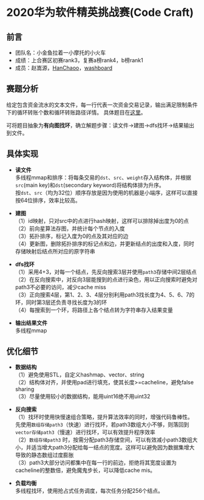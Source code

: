 # 2020华为软件精英挑战赛(Code Craft)

## 前言
* 团队名：小金鱼拉着一小摩托的小火车
* 成绩：上合赛区初赛rank3，复赛a榜rank4，b榜rank1
* 成员：赵嵩源，[HanChaoo](github.com/HanChaoo)，[washboard](github.com/washboard)


## 赛题分析
给定包含资金流水的文本文件，每一行代表一次资金交易记录，输出满足限制条件下的循环转账个数和循环转账路径详情。
具体题目在[这里](https://github.com/HanChaoo/CodeCraft2020/tree/master/%E8%B5%9B%E9%A2%98)。

可将题目抽象为**有向图找环**，确立解题步骤：读文件->建图->dfs找环->结果输出到文件。


## 具体实现
* **读文件**<br>
多线程mmap和排序：将每条交易的`dst`、`src`、`weight`存入结构体，并根据`src`(main key)和`dst`(secondary keyword)将结构体排为升序。<br>
按`dst`、`src`（均为32位）顺序存放是因为使用的机器是小端序，这样可以直接按64位排序，效率比较高。<br>

* **建图**<br>
（1）id映射，只对src中的点进行hash映射，这样可以排除掉出度为0的点<br>
（2）前向星算法存图，并统计每个节点的入度<br>
（3）拓扑排序，标记入度为0的点及其对应的边<br>
（4）更新图，删除拓扑排序的标记点和边，并更新结点的出度和入度，同时存储映射后结点所对应的原字符串<br>

* **dfs找环**<br>
（1）采用4+3，对每一个结点，先反向搜索3层并使用`path3`存储中间2层结点<br>
（2）在反向搜索中，对反向3层能搜到的点进行染色，用以正向搜索时避免对path3不必要的访问，减少cache miss<br>
（3）正向搜索4层，第1、2、3、4层分别利用path3找长度为4、5、6、7的环，同时第3层还负责寻找长度为3的环<br>
（4）每搜索到一个环，将路径上各个结点转为字符串存入结果变量<br>

* **输出结果文件**<br>
多线程mmap<br>


## 优化细节
* **数据结构**<br>
（1）避免使用STL，自定义hashmap、vector、string<br>
（2）结构体对齐，并使用pad进行填充，使其长度>=cacheline，避免false sharing<br>
（3）尽量使用较小的数据结构，能用uint16绝不用uint32<br>

* **反向搜索**<br>
（1）找环时使用快慢速组合策略，提升算法效率的同时，增强代码鲁棒性。先使用`数组存储path3`（快速）进行找环，若path3数组大小不够，则落回到`vector存储path3`（慢速）进行找环，可以有效提升程序效率<br>
（2）`数组存储path3`
时，按需分配path3存储空间，可以有效减小path3数组大小，并适当增大path3分配给每一结点的宽度。这样可以避免因为数据集增大导致的静态数组过度膨胀<br>
（3）path3大部分访问都集中在每一行的前边，拒绝将其宽度设置为cacheline的整数倍，避免魔鬼步长，可以降低cache mis。<br>

* **负载均衡**<br>
多线程找环，使用抢占式任务调度，每次任务分配256个结点。<br>



